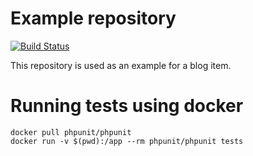 # Example repository

[![Build Status](https://travis-ci.org/ekohl/notification-example.svg?branch=master)](https://travis-ci.org/ekohl/notification-example)

This repository is used as an example for a blog item.

# Running tests using docker

    docker pull phpunit/phpunit
    docker run -v $(pwd):/app --rm phpunit/phpunit tests
